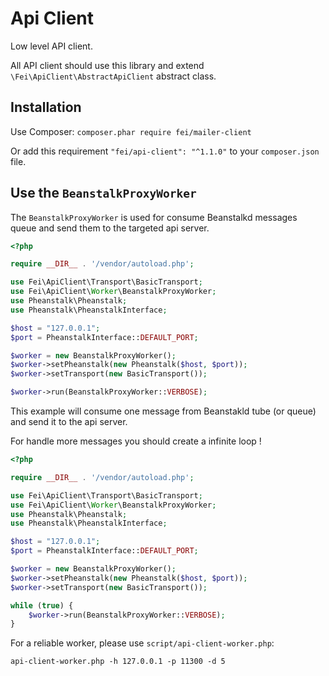 # Api Client

Low level API client.

All API client should use this library and extend `\Fei\ApiClient\AbstractApiClient` abstract class.

## Installation

Use Composer: `composer.phar require fei/mailer-client`

Or add this requirement `"fei/api-client": "^1.1.0"` to your `composer.json` file.

## Use the `BeanstalkProxyWorker`

The `BeanstalkProxyWorker` is used for consume Beanstalkd messages queue and send them to the targeted api server.

```php
<?php

require __DIR__ . '/vendor/autoload.php';

use Fei\ApiClient\Transport\BasicTransport;
use Fei\ApiClient\Worker\BeanstalkProxyWorker;
use Pheanstalk\Pheanstalk;
use Pheanstalk\PheanstalkInterface;

$host = "127.0.0.1";
$port = PheanstalkInterface::DEFAULT_PORT;

$worker = new BeanstalkProxyWorker();
$worker->setPheanstalk(new Pheanstalk($host, $port));
$worker->setTransport(new BasicTransport());

$worker->run(BeanstalkProxyWorker::VERBOSE);
```

This example will consume one message from Beanstakld tube (or queue) and send it to the api server.
 
For handle more messages you should create a infinite loop !

```php
<?php

require __DIR__ . '/vendor/autoload.php';

use Fei\ApiClient\Transport\BasicTransport;
use Fei\ApiClient\Worker\BeanstalkProxyWorker;
use Pheanstalk\Pheanstalk;
use Pheanstalk\PheanstalkInterface;

$host = "127.0.0.1";
$port = PheanstalkInterface::DEFAULT_PORT;

$worker = new BeanstalkProxyWorker();
$worker->setPheanstalk(new Pheanstalk($host, $port));
$worker->setTransport(new BasicTransport());

while (true) {
    $worker->run(BeanstalkProxyWorker::VERBOSE);
}
```

For a reliable worker, please use `script/api-client-worker.php`:

```
api-client-worker.php -h 127.0.0.1 -p 11300 -d 5
```
